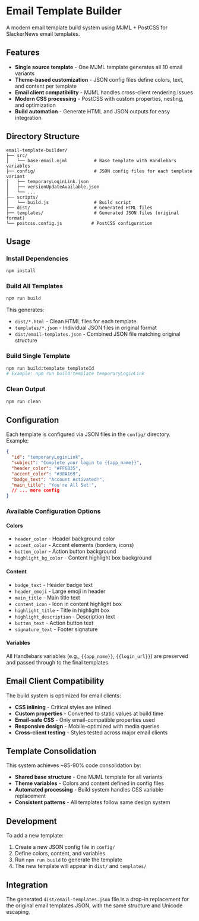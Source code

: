 # Email Template Builder

A modern email template build system using MJML + PostCSS for SlackerNews email templates.

## Features

- **Single source template** - One MJML template generates all 10 email variants
- **Theme-based customization** - JSON config files define colors, text, and content per template
- **Email client compatibility** - MJML handles cross-client rendering issues
- **Modern CSS processing** - PostCSS with custom properties, nesting, and optimization
- **Build automation** - Generate HTML and JSON outputs for easy integration

## Directory Structure

```
email-template-builder/
├── src/
│   └── base-email.mjml          # Base template with Handlebars variables
├── config/                      # JSON config files for each template variant
│   ├── temporaryLoginLink.json
│   ├── versionUpdateAvailable.json
│   └── ...
├── scripts/
│   └── build.js                 # Build script
├── dist/                        # Generated HTML files
├── templates/                   # Generated JSON files (original format)
└── postcss.config.js           # PostCSS configuration
```

## Usage

### Install Dependencies

```bash
npm install
```

### Build All Templates

```bash
npm run build
```

This generates:
- `dist/*.html` - Clean HTML files for each template
- `templates/*.json` - Individual JSON files in original format
- `dist/email-templates.json` - Combined JSON file matching original structure

### Build Single Template

```bash
npm run build:template templateId
# Example: npm run build:template temporaryLoginLink
```

### Clean Output

```bash
npm run clean
```

## Configuration

Each template is configured via JSON files in the `config/` directory. Example:

```json
{
  "id": "temporaryLoginLink",
  "subject": "Complete your login to {{app_name}}",
  "header_color": "#FF6B35",
  "accent_color": "#38A169", 
  "badge_text": "Account Activated!",
  "main_title": "You're All Set!",
  // ... more config
}
```

### Available Configuration Options

#### Colors
- `header_color` - Header background color
- `accent_color` - Accent elements (borders, icons)
- `button_color` - Action button background
- `highlight_bg_color` - Content highlight box background

#### Content
- `badge_text` - Header badge text
- `header_emoji` - Large emoji in header
- `main_title` - Main title text
- `content_icon` - Icon in content highlight box
- `highlight_title` - Title in highlight box
- `highlight_description` - Description text
- `button_text` - Action button text
- `signature_text` - Footer signature

#### Variables
All Handlebars variables (e.g., `{{app_name}}`, `{{login_url}}`) are preserved and passed through to the final templates.

## Email Client Compatibility

The build system is optimized for email clients:

- **CSS inlining** - Critical styles are inlined
- **Custom properties** - Converted to static values at build time
- **Email-safe CSS** - Only email-compatible properties used
- **Responsive design** - Mobile-optimized with media queries
- **Cross-client testing** - Styles tested across major email clients

## Template Consolidation

This system achieves ~85-90% code consolidation by:

- **Shared base structure** - One MJML template for all variants
- **Theme variables** - Colors and content defined in config files
- **Automated processing** - Build system handles CSS variable replacement
- **Consistent patterns** - All templates follow same design system

## Development

To add a new template:

1. Create a new JSON config file in `config/`
2. Define colors, content, and variables
3. Run `npm run build` to generate the template
4. The new template will appear in `dist/` and `templates/`

## Integration

The generated `dist/email-templates.json` file is a drop-in replacement for the original email templates JSON, with the same structure and Unicode escaping.